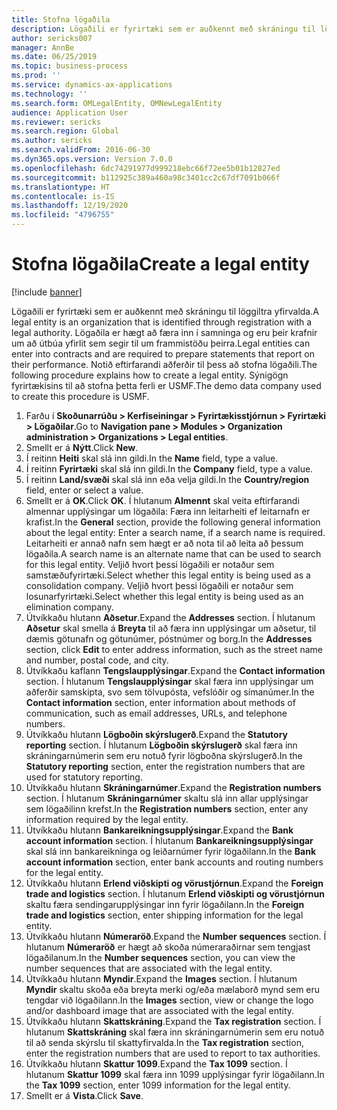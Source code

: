 ```yaml
---
title: Stofna lögaðila
description: Lögaðili er fyrirtæki sem er auðkennt með skráningu til löggiltra yfirvalda.
author: sericks007
manager: AnnBe
ms.date: 06/25/2019
ms.topic: business-process
ms.prod: ''
ms.service: dynamics-ax-applications
ms.technology: ''
ms.search.form: OMLegalEntity, OMNewLegalEntity
audience: Application User
ms.reviewer: sericks
ms.search.region: Global
ms.author: sericks
ms.search.validFrom: 2016-06-30
ms.dyn365.ops.version: Version 7.0.0
ms.openlocfilehash: 6dc74291977d999218ebc66f72ee5b01b12827ed
ms.sourcegitcommit: b112925c389a460a98c3401cc2c67df7091b066f
ms.translationtype: HT
ms.contentlocale: is-IS
ms.lasthandoff: 12/19/2020
ms.locfileid: "4796755"
---
```

# <a name="create-a-legal-entity"></a><span data-ttu-id="d8613-103">Stofna lögaðila</span><span class="sxs-lookup"><span data-stu-id="d8613-103">Create a legal entity</span></span>

[!include [banner](../../includes/banner.md)]

<span data-ttu-id="d8613-104">Lögaðili er fyrirtæki sem er auðkennt með skráningu til löggiltra yfirvalda.</span><span class="sxs-lookup"><span data-stu-id="d8613-104">A legal entity is an organization that is identified through registration with a legal authority.</span></span> <span data-ttu-id="d8613-105">Lögaðila er hægt að færa inn í samninga og eru þeir krafnir um að útbúa yfirlit sem segir til um frammistöðu þeirra.</span><span class="sxs-lookup"><span data-stu-id="d8613-105">Legal entities can enter into contracts and are required to prepare statements that report on their performance.</span></span> <span data-ttu-id="d8613-106">Notið eftirfarandi aðferðir til þess að stofna lögaðili.</span><span class="sxs-lookup"><span data-stu-id="d8613-106">The following procedure explains how to create a legal entity.</span></span> <span data-ttu-id="d8613-107">Sýnigögn fyrirtækisins til að stofna þetta ferli er USMF.</span><span class="sxs-lookup"><span data-stu-id="d8613-107">The demo data company used to create this procedure is USMF.</span></span>

1. <span data-ttu-id="d8613-108">Farðu í **Skoðunarrúðu > Kerfiseiningar > Fyrirtækisstjórnun > Fyrirtæki > Lögaðilar**.</span><span class="sxs-lookup"><span data-stu-id="d8613-108">Go to **Navigation pane > Modules > Organization administration > Organizations > Legal entities**.</span></span>
2. <span data-ttu-id="d8613-109">Smellt er á **Nýtt**.</span><span class="sxs-lookup"><span data-stu-id="d8613-109">Click **New**.</span></span>
3. <span data-ttu-id="d8613-110">Í reitinn **Heiti** skal slá inn gildi.</span><span class="sxs-lookup"><span data-stu-id="d8613-110">In the **Name** field, type a value.</span></span>
4. <span data-ttu-id="d8613-111">Í reitinn **Fyrirtæki** skal slá inn gildi.</span><span class="sxs-lookup"><span data-stu-id="d8613-111">In the **Company** field, type a value.</span></span>
5. <span data-ttu-id="d8613-112">Í reitinn **Land/svæði** skal slá inn eða velja gildi.</span><span class="sxs-lookup"><span data-stu-id="d8613-112">In the **Country/region** field, enter or select a value.</span></span>
6. <span data-ttu-id="d8613-113">Smellt er á **OK**.</span><span class="sxs-lookup"><span data-stu-id="d8613-113">Click **OK**.</span></span> <span data-ttu-id="d8613-114">Í hlutanum **Almennt** skal veita eftirfarandi almennar upplýsingar um lögaðila: Færa inn leitarheiti ef leitarnafn er krafist.</span><span class="sxs-lookup"><span data-stu-id="d8613-114">In the **General** section, provide the following general information about the legal entity: Enter a search name, if a search name is required.</span></span> <span data-ttu-id="d8613-115">Leitarheiti er annað nafn sem hægt er að nota til að leita að þessum lögaðila.</span><span class="sxs-lookup"><span data-stu-id="d8613-115">A search name is an alternate name that can be used to search for this legal entity.</span></span> <span data-ttu-id="d8613-116">Veljið hvort þessi lögaðili er notaður sem samstæðufyrirtæki.</span><span class="sxs-lookup"><span data-stu-id="d8613-116">Select whether this legal entity is being used as a consolidation company.</span></span> <span data-ttu-id="d8613-117">Veljið hvort þessi lögaðili er notaður sem losunarfyrirtæki.</span><span class="sxs-lookup"><span data-stu-id="d8613-117">Select whether this legal entity is being used as an elimination company.</span></span> 
7. <span data-ttu-id="d8613-118">Útvíkkaðu hlutann **Aðsetur**.</span><span class="sxs-lookup"><span data-stu-id="d8613-118">Expand the **Addresses** section.</span></span> <span data-ttu-id="d8613-119">Í hlutanum **Aðsetur** skal smella á **Breyta** til að færa inn upplýsingar um aðsetur, til dæmis götunafn og götunúmer, póstnúmer og borg.</span><span class="sxs-lookup"><span data-stu-id="d8613-119">In the **Addresses** section, click **Edit** to enter address information, such as the street name and number, postal code, and city.</span></span>
8. <span data-ttu-id="d8613-120">Útvíkkaðu kaflann **Tengslaupplýsingar**.</span><span class="sxs-lookup"><span data-stu-id="d8613-120">Expand the **Contact information** section.</span></span> <span data-ttu-id="d8613-121">Í hlutanum **Tengslaupplýsingar** skal færa inn upplýsingar um aðferðir samskipta, svo sem tölvupósta, vefslóðir og símanúmer.</span><span class="sxs-lookup"><span data-stu-id="d8613-121">In the **Contact information** section, enter information about methods of communication, such as email addresses, URLs, and telephone numbers.</span></span> 
9. <span data-ttu-id="d8613-122">Útvíkkaðu hlutann **Lögboðin skýrslugerð**.</span><span class="sxs-lookup"><span data-stu-id="d8613-122">Expand the **Statutory reporting** section.</span></span> <span data-ttu-id="d8613-123">Í hlutanum **Lögboðin skýrslugerð** skal færa inn skráningarnúmerin sem eru notuð fyrir lögboðna skýrslugerð.</span><span class="sxs-lookup"><span data-stu-id="d8613-123">In the **Statutory reporting** section, enter the registration numbers that are used for statutory reporting.</span></span>
10. <span data-ttu-id="d8613-124">Útvíkkaðu hlutann **Skráningarnúmer**.</span><span class="sxs-lookup"><span data-stu-id="d8613-124">Expand the **Registration numbers** section.</span></span> <span data-ttu-id="d8613-125">Í hlutanum **Skráningarnúmer** skaltu slá inn allar upplýsingar sem lögaðilinn krefst.</span><span class="sxs-lookup"><span data-stu-id="d8613-125">In the **Registration numbers** section, enter any information required by the legal entity.</span></span>  
11. <span data-ttu-id="d8613-126">Útvíkkaðu hlutann **Bankareikningsupplýsingar**.</span><span class="sxs-lookup"><span data-stu-id="d8613-126">Expand the **Bank account information** section.</span></span> <span data-ttu-id="d8613-127">Í hlutanum **Bankareikningsupplýsingar** skal slá inn bankareikninga og leiðarnúmer fyrir lögaðilann.</span><span class="sxs-lookup"><span data-stu-id="d8613-127">In the **Bank account information** section, enter bank accounts and routing numbers for the legal entity.</span></span>
12. <span data-ttu-id="d8613-128">Útvíkkaðu hlutann **Erlend viðskipti og vörustjórnun**.</span><span class="sxs-lookup"><span data-stu-id="d8613-128">Expand the **Foreign trade and logistics** section.</span></span> <span data-ttu-id="d8613-129">Í hlutanum **Erlend viðskipti og vörustjórnun** skaltu færa sendingarupplýsingar inn fyrir lögaðilann.</span><span class="sxs-lookup"><span data-stu-id="d8613-129">In the **Foreign trade and logistics** section, enter shipping information for the legal entity.</span></span>  
13. <span data-ttu-id="d8613-130">Útvíkkaðu hlutann **Númeraröð**.</span><span class="sxs-lookup"><span data-stu-id="d8613-130">Expand the **Number sequences** section.</span></span> <span data-ttu-id="d8613-131">Í hlutanum **Númeraröð** er hægt að skoða númeraraðirnar sem tengjast lögaðilanum.</span><span class="sxs-lookup"><span data-stu-id="d8613-131">In the **Number sequences** section, you can view the number sequences that are associated with the legal entity.</span></span>  
14. <span data-ttu-id="d8613-132">Útvíkkaðu hlutann **Myndir**.</span><span class="sxs-lookup"><span data-stu-id="d8613-132">Expand the **Images** section.</span></span> <span data-ttu-id="d8613-133">Í hlutanum **Myndir** skaltu skoða eða breyta merki og/eða mælaborð mynd sem eru tengdar við lögaðilann.</span><span class="sxs-lookup"><span data-stu-id="d8613-133">In the **Images** section, view or change the logo and/or dashboard image that are associated with the legal entity.</span></span>  
15. <span data-ttu-id="d8613-134">Útvíkkaðu hlutann **Skattskráning**.</span><span class="sxs-lookup"><span data-stu-id="d8613-134">Expand the **Tax registration** section.</span></span> <span data-ttu-id="d8613-135">Í hlutanum **Skattskráning** skal færa inn skráningarnúmerin sem eru notuð til að senda skýrslu til skattyfirvalda.</span><span class="sxs-lookup"><span data-stu-id="d8613-135">In the **Tax registration** section, enter the registration numbers that are used to report to tax authorities.</span></span>
16. <span data-ttu-id="d8613-136">Útvíkkaðu hlutann **Skattur 1099**.</span><span class="sxs-lookup"><span data-stu-id="d8613-136">Expand the **Tax 1099** section.</span></span> <span data-ttu-id="d8613-137">Í hlutanum **Skattur 1099** skal færa inn 1099 upplýsingar fyrir lögaðilann.</span><span class="sxs-lookup"><span data-stu-id="d8613-137">In the **Tax 1099** section, enter 1099 information for the legal entity.</span></span>  
17. <span data-ttu-id="d8613-138">Smellt er á **Vista**.</span><span class="sxs-lookup"><span data-stu-id="d8613-138">Click **Save**.</span></span>
